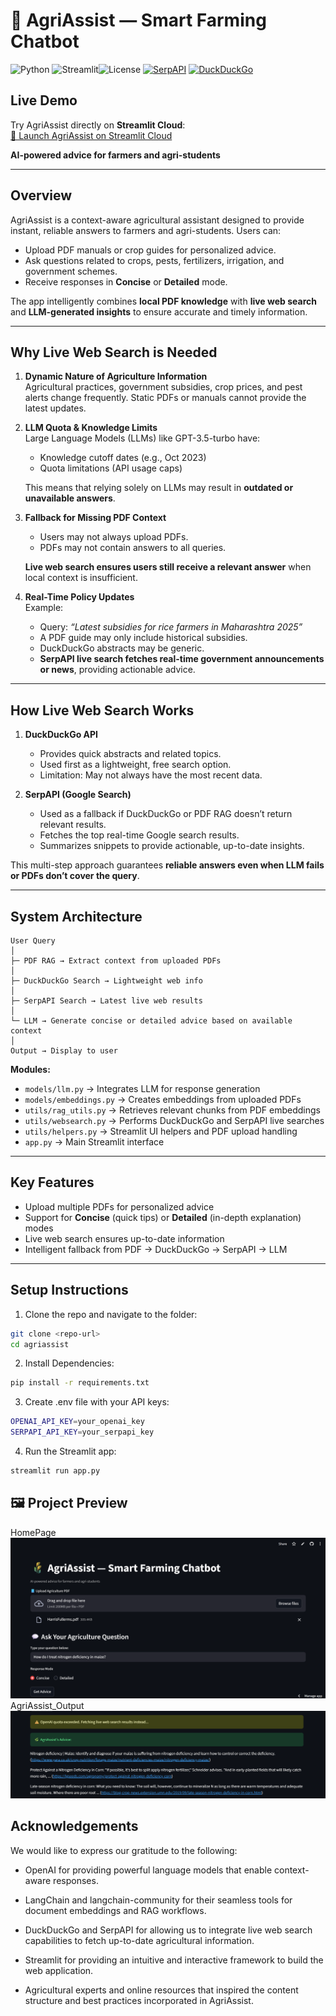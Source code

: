 # 🌾 AgriAssist — Smart Farming Chatbot

![Python](https://img.shields.io/badge/Python-3.10+-blue.svg) ![Streamlit](https://img.shields.io/badge/Streamlit-1.29.0-orange.svg)![License](https://img.shields.io/badge/License-MIT-green.svg) [![SerpAPI](https://img.shields.io/badge/SerpAPI-Active-blue?logo=google&logoColor=white)](https://serpapi.com/)
[![DuckDuckGo](https://img.shields.io/badge/DuckDuckGo-Integrated-orange?logo=duckduckgo&logoColor=white)](https://duckduckgo.com/)

## **Live Demo**
Try AgriAssist directly on **Streamlit Cloud**:  
[🌾 Launch AgriAssist on Streamlit Cloud](https://smartfarmer.streamlit.app)

**AI-powered advice for farmers and agri-students**

---

## **Overview**

AgriAssist is a context-aware agricultural assistant designed to provide instant, reliable answers to farmers and agri-students. Users can:

- Upload PDF manuals or crop guides for personalized advice.
- Ask questions related to crops, pests, fertilizers, irrigation, and government schemes.
- Receive responses in **Concise** or **Detailed** mode.

The app intelligently combines **local PDF knowledge** with **live web search** and **LLM-generated insights** to ensure accurate and timely information.

---

## **Why Live Web Search is Needed**

1. **Dynamic Nature of Agriculture Information**  
   Agricultural practices, government subsidies, crop prices, and pest alerts change frequently. Static PDFs or manuals cannot provide the latest updates.  

2. **LLM Quota & Knowledge Limits**  
   Large Language Models (LLMs) like GPT-3.5-turbo have:  
   - Knowledge cutoff dates (e.g., Oct 2023)  
   - Quota limitations (API usage caps)  

   This means that relying solely on LLMs may result in **outdated or unavailable answers**.

3. **Fallback for Missing PDF Context**  
   - Users may not always upload PDFs.  
   - PDFs may not contain answers to all queries.  

   **Live web search ensures users still receive a relevant answer** when local context is insufficient.

4. **Real-Time Policy Updates**  
   Example:  
   - Query: *“Latest subsidies for rice farmers in Maharashtra 2025”*  
   - A PDF guide may only include historical subsidies.  
   - DuckDuckGo abstracts may be generic.  
   - **SerpAPI live search fetches real-time government announcements or news**, providing actionable advice.

---

## **How Live Web Search Works**

1. **DuckDuckGo API**  
   - Provides quick abstracts and related topics.  
   - Used first as a lightweight, free search option.  
   - Limitation: May not always have the most recent data.

2. **SerpAPI (Google Search)**  
   - Used as a fallback if DuckDuckGo or PDF RAG doesn’t return relevant results.  
   - Fetches the top real-time Google search results.  
   - Summarizes snippets to provide actionable, up-to-date insights.  

This multi-step approach guarantees **reliable answers even when LLM fails or PDFs don’t cover the query**.

---

## **System Architecture**
```
User Query
│
├─ PDF RAG → Extract context from uploaded PDFs
│
├─ DuckDuckGo Search → Lightweight web info
│
├─ SerpAPI Search → Latest live web results
│
└─ LLM → Generate concise or detailed advice based on available context
│
Output → Display to user
```

**Modules:**

- `models/llm.py` → Integrates LLM for response generation  
- `models/embeddings.py` → Creates embeddings from uploaded PDFs  
- `utils/rag_utils.py` → Retrieves relevant chunks from PDF embeddings  
- `utils/websearch.py` → Performs DuckDuckGo and SerpAPI live searches  
- `utils/helpers.py` → Streamlit UI helpers and PDF upload handling  
- `app.py` → Main Streamlit interface  

---

## **Key Features**

- Upload multiple PDFs for personalized advice  
- Support for **Concise** (quick tips) or **Detailed** (in-depth explanation) modes  
- Live web search ensures up-to-date information  
- Intelligent fallback from PDF → DuckDuckGo → SerpAPI → LLM  

---

## **Setup Instructions**

1. Clone the repo and navigate to the folder:

```bash
git clone <repo-url>
cd agriassist
```
2. Install Dependencies:
```bash
pip install -r requirements.txt
```
3. Create .env file with your API keys:
```bash
OPENAI_API_KEY=your_openai_key
SERPAPI_API_KEY=your_serpapi_key
```
4. Run the Streamlit app:
```bash
streamlit run app.py
```

## 🖼️ Project Preview

HomePage<br>
![AgriAssist Homepage](https://github.com/ValiShaik03/AgriBot/blob/7db9c3de9ab67ae6370319739146b5049ac8f7fd/output/output1.png) <br>
AgriAssist_Output
![AgriAssist_Output](https://github.com/ValiShaik03/AgriBot/blob/98163f148728a9cf4d9e7e62d793d8694c1e5db7/output/output2.png)

## **Acknowledgements**

We would like to express our gratitude to the following:

- OpenAI for providing powerful language models that enable context-aware responses.

- LangChain and langchain-community for their seamless tools for document embeddings and RAG workflows.

- DuckDuckGo and SerpAPI for allowing us to integrate live web search capabilities to fetch up-to-date agricultural information.

- Streamlit for providing an intuitive and interactive framework to build the web application.

- Agricultural experts and online resources that inspired the content structure and best practices incorporated in AgriAssist.
